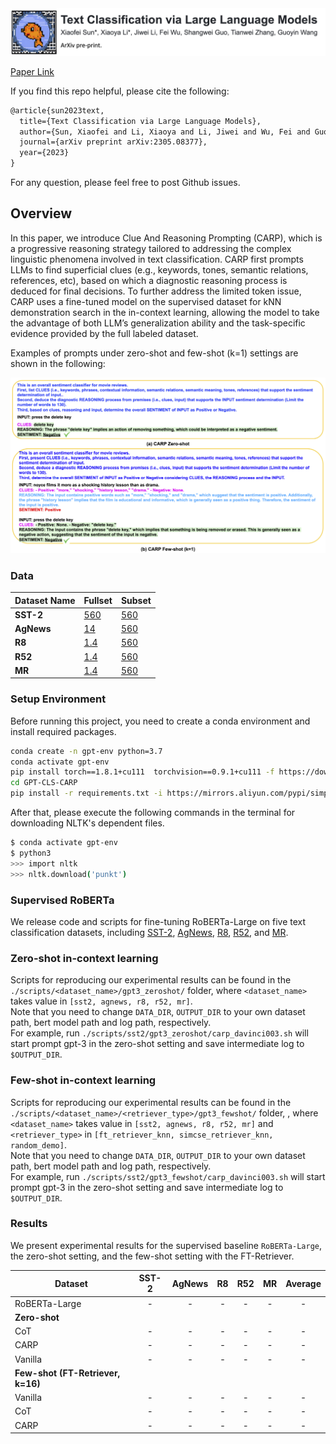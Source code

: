 <div align="center">
  <img src="assets/carp_header_v3.jpg" width="800">
</div>

[Paper Link](https://arxiv.org/abs/2305.08377)<br>

If you find this repo helpful, please cite the following:
```latex
@article{sun2023text,
  title={Text Classification via Large Language Models},
  author={Sun, Xiaofei and Li, Xiaoya and Li, Jiwei and Wu, Fei and Guo, Shangwei and Zhang, Tianwei and Wang, Guoyin},
  journal={arXiv preprint arXiv:2305.08377},
  year={2023}
}
```
For any question, please feel free to post Github issues. <br>


## Overview 

In this paper, we introduce Clue And Reasoning Prompting (CARP), which is a progressive reasoning strategy tailored to addressing the complex linguistic phenomena involved in text classification.
CARP first prompts LLMs to find superficial clues (e.g., keywords, tones, semantic relations, references, etc), based on which a diagnostic reasoning process is deduced for final decisions. 
To further address the limited token issue, CARP uses a fine-tuned model on the supervised dataset for kNN demonstration search in the in-context learning, allowing the model to take the advantage of both LLM’s generalization ability and the task-specific evidence provided by the full labeled dataset. <br>
 
Examples of prompts under zero-shot and few-shot (k=1) settings are shown in the following: <br>

<div align="left">
  <img src="assets/carp_prompts.png" width="900">
</div>


### Data 

| Dataset Name | Fullset                                                                               | Subset                                                                               |
|--------|------------------------------------------------------------------------------------------|------------------------------------------------------------------------------------------|
| **SST-2** | [560](https://drive.google.com/file/d/1CseJzc58W4s8U_eIuAnshHQmnmi7Sr5-/view?usp=sharing) |[560](https://drive.google.com/file/d/1CseJzc58W4s8U_eIuAnshHQmnmi7Sr5-/view?usp=sharing) |
| **AgNews** | [14](https://drive.google.com/file/d/1-glLDbmCrPgs_odjPvacaBniY0KnC8Z5/view?usp=sharing) |[560](https://drive.google.com/file/d/1CseJzc58W4s8U_eIuAnshHQmnmi7Sr5-/view?usp=sharing) |
| **R8** | [1.4](https://drive.google.com/file/d/1-glLDbmCrPgs_odjPvacaBniY0KnC8Z5/view?usp=sharing) |[560](https://drive.google.com/file/d/1CseJzc58W4s8U_eIuAnshHQmnmi7Sr5-/view?usp=sharing) |
| **R52** | [1.4](https://drive.google.com/file/d/1-glLDbmCrPgs_odjPvacaBniY0KnC8Z5/view?usp=sharing) |[560](https://drive.google.com/file/d/1CseJzc58W4s8U_eIuAnshHQmnmi7Sr5-/view?usp=sharing) |
| **MR** | [1.4](https://drive.google.com/file/d/1-glLDbmCrPgs_odjPvacaBniY0KnC8Z5/view?usp=sharing) |[560](https://drive.google.com/file/d/1CseJzc58W4s8U_eIuAnshHQmnmi7Sr5-/view?usp=sharing) |


### Setup Environment

Before running this project, you need to create a conda environment and install required packages. <br>

```bash 
conda create -n gpt-env python=3.7
conda activate gpt-env
pip install torch==1.8.1+cu111  torchvision==0.9.1+cu111 -f https://download.pytorch.org/whl/torch_stable.html
cd GPT-CLS-CARP
pip install -r requirements.txt -i https://mirrors.aliyun.com/pypi/simple/
```

After that, please execute the following commands in the terminal for downloading NLTK's dependent files.

```bash 
$ conda activate gpt-env
$ python3 
>>> import nltk
>>> nltk.download('punkt')
```

### Supervised RoBERTa

We release code and scripts for fine-tuning RoBERTa-Large on five text classification datasets, including [SST-2](), [AgNews](), [R8](), [R52](), and [MR]().

### Zero-shot in-context learning 

Scripts for reproducing our experimental results can be found in the `./scripts/<dataset_name>/gpt3_zeroshot/` folder, where 
`<dataset_name>` takes value in `[sst2, agnews, r8, r52, mr]`. <br>
Note that you need to change `DATA_DIR`, `OUTPUT_DIR` to your own dataset path, bert model path and log path, respectively.<br>
For example, run `./scripts/sst2/gpt3_zeroshot/carp_davinci003.sh` will start 
prompt gpt-3 in the zero-shot setting and save intermediate log to `$OUTPUT_DIR`.

### Few-shot in-context learning 

Scripts for reproducing our experimental results can be found in the `./scripts/<dataset_name>/<retriever_type>/gpt3_fewshot/` folder,
, where `<dataset_name>` takes value in `[sst2, agnews, r8, r52, mr]` and `<retriever_type>` in `[ft_retriever_knn, simcse_retriever_knn, random_demo]`.  <br>
Note that you need to change `DATA_DIR`, `OUTPUT_DIR` to your own dataset path, bert model path and log path, respectively.<br>
For example, run `./scripts/sst2/gpt3_fewshot/carp_davinci003.sh` will start 
prompt gpt-3 in the zero-shot setting and save intermediate log to `$OUTPUT_DIR`.

### Results 

We present experimental results for the supervised baseline `RoBERTa-Large`, the zero-shot setting, and the few-shot setting with the FT-Retriever. 

| Dataset             | SST-2 | AgNews | R8 | R52 | MR | **Average** |
| ------------------- | :--: | :------------: | :--------: | :---: | :---: | :-----: |
| RoBERTa-Large      | - |  - |  - | -  |  - | - |
| **Zero-shot**          |  |   |  |  |  | |
| CoT     | - |  - |  - | -  |  - |- |
| CARP     | - |  - |  - | -  |  - |- |
| Vanilla     | - |  - |  - | -  |  - |- |
| **Few-shot (FT-Retriever, k=16)** |  |   |  |  |  | |
| Vanilla     | - |  - |  - | -  |  - |- |
| CoT     | - |  - |  - | -  |  - |- |
| CARP     | - |  - |  - | -  |  - |- |

